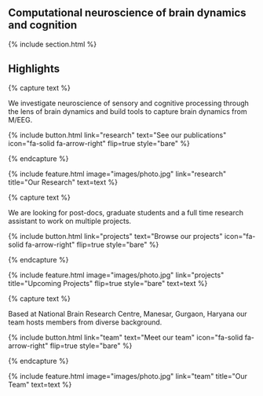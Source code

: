 ---
---

## Computational neuroscience of brain dynamics and cognition



{% include section.html %}

## Highlights

{% capture text %}

We investigate neuroscience of sensory and cognitive processing through the lens of brain dynamics and build tools to capture brain dynamics from M/EEG.

{%
  include button.html
  link="research"
  text="See our publications"
  icon="fa-solid fa-arrow-right"
  flip=true
  style="bare"
%}

{% endcapture %}

{%
  include feature.html
  image="images/photo.jpg"
  link="research"
  title="Our Research"
  text=text
%}

{% capture text %}

We are looking for post-docs, graduate students and a full time research assistant to work on multiple projects.

{%
  include button.html
  link="projects"
  text="Browse our projects"
  icon="fa-solid fa-arrow-right"
  flip=true
  style="bare"
%}

{% endcapture %}

{%
  include feature.html
  image="images/photo.jpg"
  link="projects"
  title="Upcoming Projects"
  flip=true
  style="bare"
  text=text
%}

{% capture text %}

Based at National Brain Research Centre, Manesar, Gurgaon, Haryana our team hosts members from diverse background.

{%
  include button.html
  link="team"
  text="Meet our team"
  icon="fa-solid fa-arrow-right"
  flip=true
  style="bare"
%}

{% endcapture %}

{%
  include feature.html
  image="images/photo.jpg"
  link="team"
  title="Our Team"
  text=text
%}
